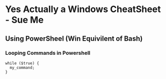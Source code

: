 # Yes Actually a Windows CheatSheet - Sue Me


## Using PowerSheel (Win Equivilent of Bash)


### Looping Commands in Powershell

```
while ($true) {
  my_command;
}
```



